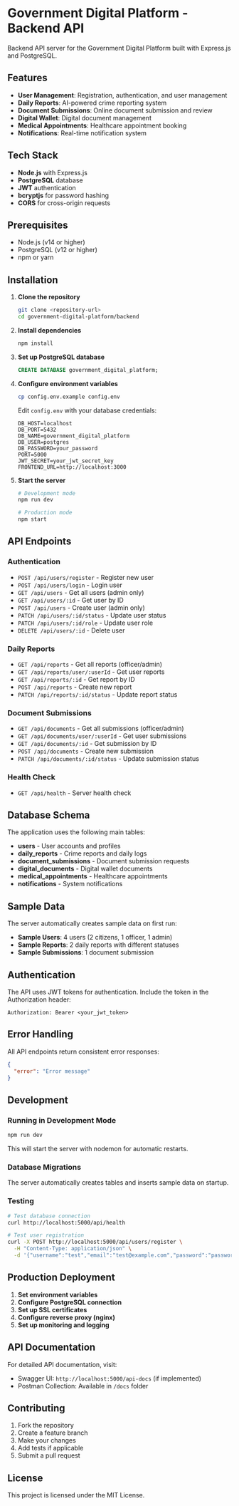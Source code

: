 # Government Digital Platform - Backend API

Backend API server for the Government Digital Platform built with Express.js and PostgreSQL.

## Features

- **User Management**: Registration, authentication, and user management
- **Daily Reports**: AI-powered crime reporting system
- **Document Submissions**: Online document submission and review
- **Digital Wallet**: Digital document management
- **Medical Appointments**: Healthcare appointment booking
- **Notifications**: Real-time notification system

## Tech Stack

- **Node.js** with Express.js
- **PostgreSQL** database
- **JWT** authentication
- **bcryptjs** for password hashing
- **CORS** for cross-origin requests

## Prerequisites

- Node.js (v14 or higher)
- PostgreSQL (v12 or higher)
- npm or yarn

## Installation

1. **Clone the repository**
   ```bash
   git clone <repository-url>
   cd government-digital-platform/backend
   ```

2. **Install dependencies**
   ```bash
   npm install
   ```

3. **Set up PostgreSQL database**
   ```sql
   CREATE DATABASE government_digital_platform;
   ```

4. **Configure environment variables**
   ```bash
   cp config.env.example config.env
   ```
   
   Edit `config.env` with your database credentials:
   ```
   DB_HOST=localhost
   DB_PORT=5432
   DB_NAME=government_digital_platform
   DB_USER=postgres
   DB_PASSWORD=your_password
   PORT=5000
   JWT_SECRET=your_jwt_secret_key
   FRONTEND_URL=http://localhost:3000
   ```

5. **Start the server**
   ```bash
   # Development mode
   npm run dev
   
   # Production mode
   npm start
   ```

## API Endpoints

### Authentication
- `POST /api/users/register` - Register new user
- `POST /api/users/login` - Login user
- `GET /api/users` - Get all users (admin only)
- `GET /api/users/:id` - Get user by ID
- `POST /api/users` - Create user (admin only)
- `PATCH /api/users/:id/status` - Update user status
- `PATCH /api/users/:id/role` - Update user role
- `DELETE /api/users/:id` - Delete user

### Daily Reports
- `GET /api/reports` - Get all reports (officer/admin)
- `GET /api/reports/user/:userId` - Get user reports
- `GET /api/reports/:id` - Get report by ID
- `POST /api/reports` - Create new report
- `PATCH /api/reports/:id/status` - Update report status

### Document Submissions
- `GET /api/documents` - Get all submissions (officer/admin)
- `GET /api/documents/user/:userId` - Get user submissions
- `GET /api/documents/:id` - Get submission by ID
- `POST /api/documents` - Create new submission
- `PATCH /api/documents/:id/status` - Update submission status

### Health Check
- `GET /api/health` - Server health check

## Database Schema

The application uses the following main tables:

- **users** - User accounts and profiles
- **daily_reports** - Crime reports and daily logs
- **document_submissions** - Document submission requests
- **digital_documents** - Digital wallet documents
- **medical_appointments** - Healthcare appointments
- **notifications** - System notifications

## Sample Data

The server automatically creates sample data on first run:

- **Sample Users**: 4 users (2 citizens, 1 officer, 1 admin)
- **Sample Reports**: 2 daily reports with different statuses
- **Sample Submissions**: 1 document submission

## Authentication

The API uses JWT tokens for authentication. Include the token in the Authorization header:

```
Authorization: Bearer <your_jwt_token>
```

## Error Handling

All API endpoints return consistent error responses:

```json
{
  "error": "Error message"
}
```

## Development

### Running in Development Mode
```bash
npm run dev
```

This will start the server with nodemon for automatic restarts.

### Database Migrations
The server automatically creates tables and inserts sample data on startup.

### Testing
```bash
# Test database connection
curl http://localhost:5000/api/health

# Test user registration
curl -X POST http://localhost:5000/api/users/register \
  -H "Content-Type: application/json" \
  -d '{"username":"test","email":"test@example.com","password":"password123","fullName":"Test User","phone":"0812345678","address":"Test Address","idCard":"1234567890123","birthDate":"1990-01-01","gender":"male"}'
```

## Production Deployment

1. **Set environment variables**
2. **Configure PostgreSQL connection**
3. **Set up SSL certificates**
4. **Configure reverse proxy (nginx)**
5. **Set up monitoring and logging**

## API Documentation

For detailed API documentation, visit:
- Swagger UI: `http://localhost:5000/api-docs` (if implemented)
- Postman Collection: Available in `/docs` folder

## Contributing

1. Fork the repository
2. Create a feature branch
3. Make your changes
4. Add tests if applicable
5. Submit a pull request

## License

This project is licensed under the MIT License.

